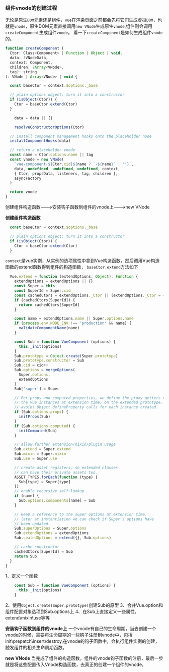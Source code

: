

### 组件vnode的创建过程
无论是原生`DOM`元素还是组件，`vue`在渲染页面之前都会先将它们生成虚拟`DOM`，也就是`vnode`，原生DOM元素直接调用`new VNode`生成原生`vnode`,组件则会调用`createComponent`生成组件`vnode`。
看一下`createComponent`是如何生成组件`vnode`的。
```javascript
function createComponent (
  Ctor: Class<Component> | Function | Object | void,
  data: ?VNodeData,
  context: Component,
  children: ?Array<VNode>,
  tag?: string
): VNode | Array<VNode> | void {

  const baseCtor = context.$options._base

  // plain options object: turn it into a constructor
  if (isObject(Ctor)) {
    Ctor = baseCtor.extend(Ctor)
  }

    data = data || {}

    resolveConstructorOptions(Ctor)

  // install component management hooks onto the placeholder node
  installComponentHooks(data)

  // return a placeholder vnode
  const name = Ctor.options.name || tag
  const vnode = new VNode(
    `vue-component-${Ctor.cid}${name ? `-${name}` : ''}`,
    data, undefined, undefined, undefined, context,
    { Ctor, propsData, listeners, tag, children },
    asyncFactory
  )

  return vnode
}
```
创建组件构造函数--->安装钩子函数到组件的vnode上--->new VNode

**创建组件构造函数**
```javascript
  const baseCtor = context.$options._base

  // plain options object: turn it into a constructor
  if (isObject(Ctor)) {
    Ctor = baseCtor.extend(Ctor)
  }
```
`context`是vue实例，从实例的选项属性中拿到Vue构造函数，然后调用Vue构造函数的extend函数得到组件的构造函数，
`baseCtor.extend`方法如下
```javascript
  Vue.extend = function (extendOptions: Object): Function {
    extendOptions = extendOptions || {}
    const Super = this
    const SuperId = Super.cid
    const cachedCtors = extendOptions._Ctor || (extendOptions._Ctor = {})
    if (cachedCtors[SuperId]) {
      return cachedCtors[SuperId]
    }

    const name = extendOptions.name || Super.options.name
    if (process.env.NODE_ENV !== 'production' && name) {
      validateComponentName(name)
    }

    const Sub = function VueComponent (options) {
      this._init(options)
    }
    Sub.prototype = Object.create(Super.prototype)
    Sub.prototype.constructor = Sub
    Sub.cid = cid++
    Sub.options = mergeOptions(
      Super.options,
      extendOptions
    )
    Sub['super'] = Super

    // For props and computed properties, we define the proxy getters on
    // the Vue instances at extension time, on the extended prototype. This
    // avoids Object.defineProperty calls for each instance created.
    if (Sub.options.props) {
      initProps(Sub)
    }
    if (Sub.options.computed) {
      initComputed(Sub)
    }

    // allow further extension/mixin/plugin usage
    Sub.extend = Super.extend
    Sub.mixin = Super.mixin
    Sub.use = Super.use

    // create asset registers, so extended classes
    // can have their private assets too.
    ASSET_TYPES.forEach(function (type) {
      Sub[type] = Super[type]
    })
    // enable recursive self-lookup
    if (name) {
      Sub.options.components[name] = Sub
    }

    // keep a reference to the super options at extension time.
    // later at instantiation we can check if Super's options have
    // been updated.
    Sub.superOptions = Super.options
    Sub.extendOptions = extendOptions
    Sub.sealedOptions = extend({}, Sub.options)

    // cache constructor
    cachedCtors[SuperId] = Sub
    return Sub
  }
}

```

1、定义一个函数
```javascript
    const Sub = function VueComponent (options) {
      this._init(options)
    }
```
2、使用`Object.create(Super.prototype)`创建Sub的原型
3、合并Vue.option和组件配置对象选项到Sub.options上
4、在Sub上直接定义一些属性，extend\mixin\use等等

**安装钩子函数到组件的vnode上**
一个vnode有自己的生命周期，当去创建一个vnode的时候，需要将生命周期的一些钩子注册到vnode中，包括init\prepatch\insert\destroy,在vnode的钩子函数中，会执行组件实例的创建，触发组件的相关生命周期函数。

**new VNode**
当完成了组件的构造函数，组件的vnode钩子函数的注册，最后一步就是将这些配置传入Vnode构造函数，去真正的创建一个组件的vnode。




